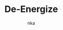 ---
layout: game
title: De-Energize
play_url: http://www.newgrounds.com/portal/view/607854
author: nka
---